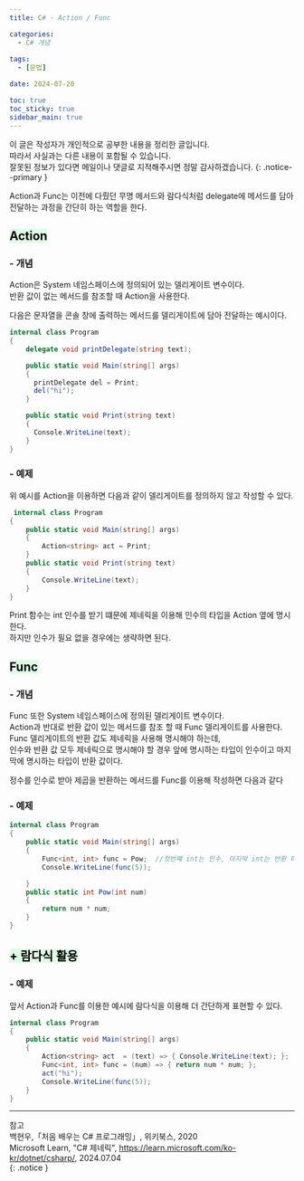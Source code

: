 ```yaml
---
title: C# - Action / Func

categories:
  - C# 개념
 
tags:
  - [문법]

date: 2024-07-20

toc: true
toc_sticky: true
sidebar_main: true
---
```


이 글은 작성자가 개인적으로 공부한 내용을 정리한 글입니다. <br>
따라서 사실과는 다른 내용이 포함될 수 있습니다.  <br>
잘못된 정보가 있다면 메일이나 댓글로 지적해주시면 정말 감사하겠습니다.
{: .notice--primary }

Action과 Func는 이전에 다뤘던 무명 메서드와 람다식처럼 delegate에 메서드를 담아 전달하는 과정을 간단히 하는 역할을 한다. <br>


## <mark style = "background-color : #dcffe4"> Action

### - 개념
Action은 System 네임스페이스에 정의되어 있는 델리게이트 변수이다.<br>
반환 값이 없는 메서드를 참조할 때 Action을 사용한다.

다음은 문자열을 콘솔 창에 출력하는 메서드를 델리게이트에 담아 전달하는 예시이다.

```c#
internal class Program
{
    delegate void printDelegate(string text);

    public static void Main(string[] args)
    {
      printDelegate del = Print;
      del("hi");
    }

    public static void Print(string text)
    {
      Console.WriteLine(text);
    }
}
```

### - 예제
위 예시를 Action을 이용하면 다음과 같이 델리게이트를 정의하지 않고 작성할 수 있다.
```c#
 internal class Program
{
    public static void Main(string[] args)
    {
        Action<string> act = Print;
    }
    public static void Print(string text)
    {
        Console.WriteLine(text);
    }
}
```
Print 함수는 int 인수를 받기 떄문에 제네릭을 이용해 인수의 타입을 Action 옆에 명시한다. <br>
하지만 인수가 필요 없을 경우에는 생략하면 된다.


## <mark style = "background-color : #dcffe4"> Func
### - 개념
Func 또한 System 네임스페이스에 정의된 델리게이트 변수이다. <br>
Action과 반대로 반환 값이 있는 메서드를 참조 할 때 Func 델리게이트를 사용한다. <br>
Func 델리게이트의 반환 값도 제네릭을 사용해 명시해야 하는데, <br>
인수와 반환 값 모두 제네릭으로 명시해야 할 경우 앞에 명시하는 타입이 인수이고 마지막에 명시하는 타입이 반환 값이다.

정수를 인수로 받아 제곱을 반환하는 메서드를 Func를 이용해 작성하면 다음과 같다

### - 예제 <br>
```c#
internal class Program
{
    public static void Main(string[] args)
    {
        Func<int, int> func = Pow;  //첫번쨰 int는 인수, 마지막 int는 반환 타입
        Console.WriteLine(func(5));

    }
    public static int Pow(int num)
    {
        return num * num;
    }
}
```

## <mark style = "background-color : #dcffe4"> + 람다식 활용

### - 예제<br>
앞서 Action과 Func를 이용한 예시에 람다식을 이용해 더 간단하게 표현할 수 있다.

```c#
internal class Program
{
    public static void Main(string[] args)
    {
        Action<string> act  = (text) => { Console.WriteLine(text); };
        Func<int, int> func = (num) => { return num * num; };
        act("hi");
        Console.WriteLine(func(5));
    }
}
```


---
참고 <br>
백현우,「처음 배우는 C# 프로그래밍」, 위키북스, 2020 <br>
Microsoft Learn, "C# 제네릭", https://learn.microsoft.com/ko-kr/dotnet/csharp/, 2024.07.04 <br>
{: .notice }
